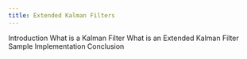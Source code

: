 ```yaml
---
title: Extended Kalman Filters
---
```

Introduction 
What is a Kalman Filter 
What is an Extended Kalman Filter 
Sample Implementation 
Conclusion
